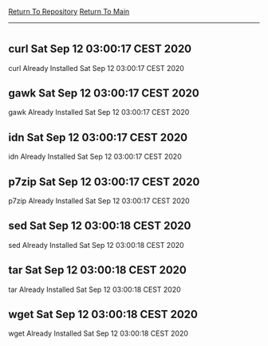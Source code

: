 [Return To Repository](https://github.com/bast69/piholeparser/)
[Return To Main](https://github.com/bast69/piholeparser/blob/master/RecentRunLogs/Mainlog.md)
____________________________________
# 
## curl Sat Sep 12 03:00:17 CEST 2020
curl Already Installed Sat Sep 12 03:00:17 CEST 2020
## gawk Sat Sep 12 03:00:17 CEST 2020
gawk Already Installed Sat Sep 12 03:00:17 CEST 2020
## idn Sat Sep 12 03:00:17 CEST 2020
idn Already Installed Sat Sep 12 03:00:17 CEST 2020
## p7zip Sat Sep 12 03:00:17 CEST 2020
p7zip Already Installed Sat Sep 12 03:00:17 CEST 2020
## sed Sat Sep 12 03:00:18 CEST 2020
sed Already Installed Sat Sep 12 03:00:18 CEST 2020
## tar Sat Sep 12 03:00:18 CEST 2020
tar Already Installed Sat Sep 12 03:00:18 CEST 2020
## wget Sat Sep 12 03:00:18 CEST 2020
wget Already Installed Sat Sep 12 03:00:18 CEST 2020
